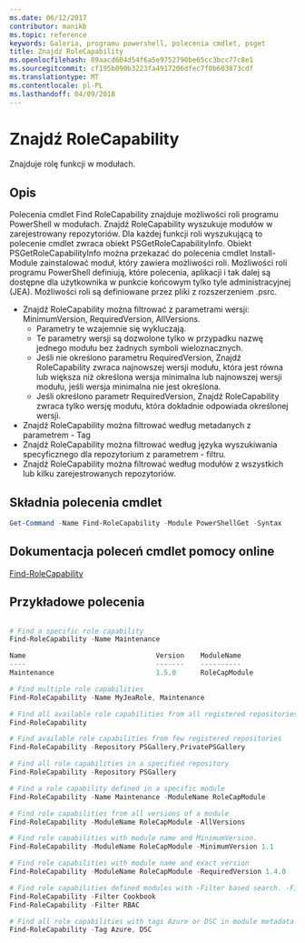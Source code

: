 ```yaml
---
ms.date: 06/12/2017
contributor: manikb
ms.topic: reference
keywords: Galeria, programu powershell, polecenia cmdlet, psget
title: Znajdź RoleCapability
ms.openlocfilehash: 89aacd604d54f6a5e9752790be65cc3bcc77c8e1
ms.sourcegitcommit: cf195b090b3223fa4917206dfec7f0b603873cdf
ms.translationtype: MT
ms.contentlocale: pl-PL
ms.lasthandoff: 04/09/2018
---
```

# <a name="find-rolecapability"></a>Znajdź RoleCapability

Znajduje rolę funkcji w modułach.

## <a name="description"></a>Opis
Polecenia cmdlet Find RoleCapability znajduje możliwości roli programu PowerShell w modułach. Znajdź RoleCapability wyszukuje modułów w zarejestrowany repozytoriów.
Dla każdej funkcji roli wyszukującą to polecenie cmdlet zwraca obiekt PSGetRoleCapabilityInfo. Obiekt PSGetRoleCapabilityInfo można przekazać do polecenia cmdlet Install-Module zainstalować moduł, który zawiera możliwości roli.
Możliwości roli programu PowerShell definiują, które polecenia, aplikacji i tak dalej są dostępne dla użytkownika w punkcie końcowym tylko tyle administracyjnej (JEA). Możliwości roli są definiowane przez pliki z rozszerzeniem .psrc.

- Znajdź RoleCapability można filtrować z parametrami wersji: MinimumVersion, RequiredVersion, AllVersions.
  - Parametry te wzajemnie się wykluczają.
  - Te parametry wersji są dozwolone tylko w przypadku nazwę jednego modułu bez żadnych symboli wieloznacznych.
  - Jeśli nie określono parametru RequiredVersion, Znajdź RoleCapability zwraca najnowszej wersji modułu, która jest równa lub większa niż określona wersja minimalna lub najnowszej wersji modułu, jeśli wersja minimalna nie jest określona.
  - Jeśli określono parametr RequiredVersion, Znajdź RoleCapability zwraca tylko wersję modułu, która dokładnie odpowiada określonej wersji.
- Znajdź RoleCapability można filtrować według metadanych z parametrem - Tag
- Znajdź RoleCapability można filtrować według języka wyszukiwania specyficznego dla repozytorium z parametrem - filtru.
- Znajdź RoleCapability można filtrować według modułów z wszystkich lub kilku zarejestrowanych repozytoriów.

## <a name="cmdlet-syntax"></a>Składnia polecenia cmdlet
```powershell
Get-Command -Name Find-RoleCapability -Module PowerShellGet -Syntax
```

## <a name="cmdlet-online-help-reference"></a>Dokumentacja poleceń cmdlet pomocy online

[Find-RoleCapability](http://go.microsoft.com/fwlink/?LinkId=718029)

## <a name="example-commands"></a>Przykładowe polecenia
```powershell

# Find a specific role capability
Find-RoleCapability -Name Maintenance

Name                                Version    ModuleName                          Repository
----                                -------    ----------                          ----------
Maintenance                         1.5.0      RoleCapModule                       PrivatePSGallery

# Find multiple role capabilities
Find-RoleCapability -Name MyJeaRole, Maintenance

# Find all available role capabilities from all registered repositories
Find-RoleCapability

# Find available role capabilities from few registered repositories
Find-RoleCapability -Repository PSGallery,PrivatePSGallery

# Find all role capabilities in a specified repository
Find-RoleCapability -Repository PSGallery

# Find a role capability defined in a specific module
Find-RoleCapability -Name Maintenance -ModuleName RoleCapModule

# Find role capabilities from all versions of a module
Find-RoleCapability -ModuleName RoleCapModule -AllVersions

# Find role capabilities with module name and MinimumVersion.
Find-RoleCapability -ModuleName RoleCapModule -MinimumVersion 1.1

# Find role capabilities with module name and exact version
Find-RoleCapability -ModuleName RoleCapModule -RequiredVersion 1.4.0

# Find role capabilities defined modules with -Filter based search. -Filter searches in description and module names
Find-RoleCapability -Filter Cookbook
Find-RoleCapability -Filter RBAC

# Find all role capabilities with tags Azure or DSC in module metadata
Find-RoleCapability -Tag Azure, DSC

```